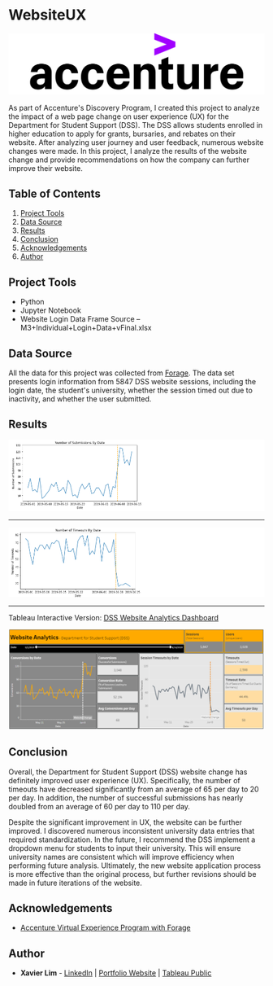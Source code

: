 # WebsiteUX
![WebsiteUX Header](https://github.com/xavier-lim/websiteUX/blob/main/images/accenture_header.png)

As part of Accenture's Discovery Program, I created this project to analyze the impact of a web page change on user experience (UX) for the Department for Student Support (DSS). The DSS allows students enrolled in higher education to apply for grants, bursaries, and rebates on their website. After analyzing user journey and user feedback, numerous website changes were made. In this project, I analyze the results of the website change and provide recommendations on how the company can further improve their website.


## Table of Contents
1.	[Project Tools](https://github.com/xavier-lim/websiteUX#project-tools)
2.	[Data Source](https://github.com/xavier-lim/websiteUX#data-source)
3.	[Results](https://github.com/xavier-lim/websiteUX#results)
4.	[Conclusion](https://github.com/xavier-lim/websiteUX#conclusion)
5.	[Acknowledgements](https://github.com/xavier-lim/websiteUX#acknowledgements)
6.	[Author](https://github.com/xavier-lim/websiteUX#author)


## Project Tools
*	Python
*	Jupyter Notebook
*	Website Login Data Frame Source – M3+Individual+Login+Data+vFinal.xlsx


## Data Source
All the data for this project was collected from [Forage](https://www.theforage.com/virtual-internships/prototype/MD2p8dDih7zoQ9KRC/Consulting-Virtual-Internship). The data set presents login information from 5847 DSS website sessions, including the login date, the student's university, whether the session timed out due to inactivity, and whether the user submitted.


## Results
![Submissions](https://github.com/xavier-lim/websiteUX/blob/main/images/submissions.PNG)

---

![Timeouts](https://github.com/xavier-lim/websiteUX/blob/main/images/timeouts.PNG)

---

Tableau Interactive Version: [DSS Website Analytics Dashboard](https://public.tableau.com/profile/xavier.lim#!/vizhome/websiteUX/DSSWebsiteAnalytics)

![Dashboard](https://github.com/xavier-lim/websiteUX/blob/main/images/dashboard.PNG)

## Conclusion
Overall, the Department for Student Support (DSS) website change has definitely improved user experience (UX). Specifically, the number of timeouts have decreased significantly from an average of 65 per day to 20 per day. In addition, the number of successful submissions has nearly doubled from an average of 60 per day to 110 per day.

Despite the significant improvement in UX, the website can be further improved. I discovered numerous inconsistent university data entries that required standardization. In the future, I recommend the DSS implement a dropdown menu for students to input their university. This will ensure university names are consistent which will improve efficiency when performing future analysis. Ultimately, the new website application process is more effective than the original process, but further revisions should be made in future iterations of the website.


## Acknowledgements
  * [Accenture Virtual Experience Program with Forage](https://www.theforage.com/virtual-internships/prototype/MD2p8dDih7zoQ9KRC/Consulting-Virtual-Internship)


## Author
* **Xavier Lim** - [LinkedIn](https://www.linkedin.com/in/xavier-lim14/)  |  [Portfolio Website]( https://xavier-lim.github.io/)  |  [Tableau Public](https://public.tableau.com/profile/xavier.lim#!/)
